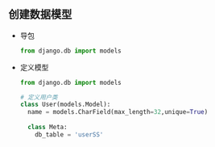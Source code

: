 ## 创建数据模型

- 导包

  ```python
  from django.db import models
  ```

- 定义模型

  ```python
  from django.db import models
  
  # 定义用户类
  class User(models.Model):
    name = models.CharField(max_length=32,unique=True)
    
    class Meta:
      db_table = 'userSS'
  ```

  